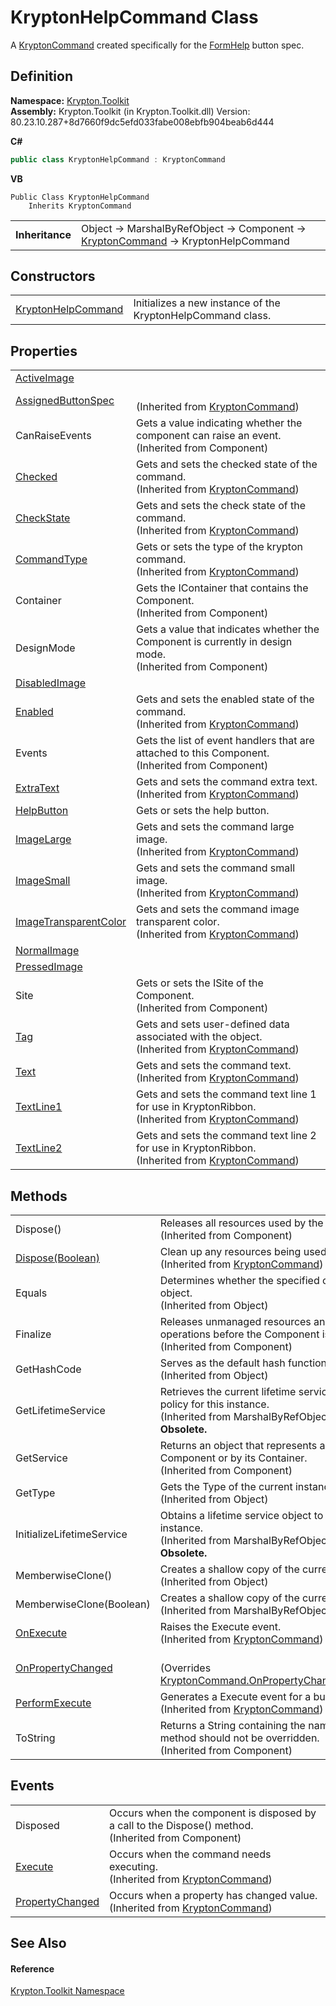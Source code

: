 # KryptonHelpCommand Class


A <a href="405c9190-9a07-407c-9d40-1510447ccef6.md">KryptonCommand</a> created specifically for the <a href="45c2ef14-9e1c-e1e7-2491-4777ac45756b.md">FormHelp</a> button spec.



## Definition
**Namespace:** <a href="79d2eac2-21f4-54ff-7552-b20c33c30600.md">Krypton.Toolkit</a>  
**Assembly:** Krypton.Toolkit (in Krypton.Toolkit.dll) Version: 80.23.10.287+8d7660f9dc5efd033fabe008ebfb904beab6d444

**C#**
``` C#
public class KryptonHelpCommand : KryptonCommand
```
**VB**
``` VB
Public Class KryptonHelpCommand
	Inherits KryptonCommand
```

<table><tr><td><strong>Inheritance</strong></td><td>Object  →  MarshalByRefObject  →  Component  →  <a href="405c9190-9a07-407c-9d40-1510447ccef6.md">KryptonCommand</a>  →  KryptonHelpCommand</td></tr>
</table>



## Constructors
<table>
<tr>
<td><a href="7cff2322-5d11-8b67-b82f-5805bf6453a1.md">KryptonHelpCommand</a></td>
<td>Initializes a new instance of the KryptonHelpCommand class.</td></tr>
</table>

## Properties
<table>
<tr>
<td><a href="f5b1ae0a-a01a-03c7-a7ac-8fa6b876d546.md">ActiveImage</a></td>
<td> </td></tr>
<tr>
<td><a href="b15dff73-5a50-6bd1-0506-1bf55f3d3284.md">AssignedButtonSpec</a></td>
<td><br />(Inherited from <a href="405c9190-9a07-407c-9d40-1510447ccef6.md">KryptonCommand</a>)</td></tr>
<tr>
<td>CanRaiseEvents</td>
<td>Gets a value indicating whether the component can raise an event.<br />(Inherited from Component)</td></tr>
<tr>
<td><a href="4150f450-7908-2cbb-36f5-16d02eff2f46.md">Checked</a></td>
<td>Gets and sets the checked state of the command.<br />(Inherited from <a href="405c9190-9a07-407c-9d40-1510447ccef6.md">KryptonCommand</a>)</td></tr>
<tr>
<td><a href="c32f5798-3544-549e-0664-b348b6bbcae4.md">CheckState</a></td>
<td>Gets and sets the check state of the command.<br />(Inherited from <a href="405c9190-9a07-407c-9d40-1510447ccef6.md">KryptonCommand</a>)</td></tr>
<tr>
<td><a href="ebb57721-be4e-2e0b-c385-a23bf613b21e.md">CommandType</a></td>
<td>Gets or sets the type of the krypton command.<br />(Inherited from <a href="405c9190-9a07-407c-9d40-1510447ccef6.md">KryptonCommand</a>)</td></tr>
<tr>
<td>Container</td>
<td>Gets the IContainer that contains the Component.<br />(Inherited from Component)</td></tr>
<tr>
<td>DesignMode</td>
<td>Gets a value that indicates whether the Component is currently in design mode.<br />(Inherited from Component)</td></tr>
<tr>
<td><a href="892f7263-5fd6-c714-66be-1c5d2a94c56d.md">DisabledImage</a></td>
<td> </td></tr>
<tr>
<td><a href="7dabe263-e90d-dddf-9792-52efa6b6c673.md">Enabled</a></td>
<td>Gets and sets the enabled state of the command.<br />(Inherited from <a href="405c9190-9a07-407c-9d40-1510447ccef6.md">KryptonCommand</a>)</td></tr>
<tr>
<td>Events</td>
<td>Gets the list of event handlers that are attached to this Component.<br />(Inherited from Component)</td></tr>
<tr>
<td><a href="1aedcd6f-61bb-0275-8621-3448f3264439.md">ExtraText</a></td>
<td>Gets and sets the command extra text.<br />(Inherited from <a href="405c9190-9a07-407c-9d40-1510447ccef6.md">KryptonCommand</a>)</td></tr>
<tr>
<td><a href="9174e9aa-4bc9-98eb-ed87-707916f44cc9.md">HelpButton</a></td>
<td>Gets or sets the help button.</td></tr>
<tr>
<td><a href="ce2c2b26-e0ec-2694-f7ec-b6fcff5e5312.md">ImageLarge</a></td>
<td>Gets and sets the command large image.<br />(Inherited from <a href="405c9190-9a07-407c-9d40-1510447ccef6.md">KryptonCommand</a>)</td></tr>
<tr>
<td><a href="96ea5b36-2037-1edc-2ae8-e18ba998e5b2.md">ImageSmall</a></td>
<td>Gets and sets the command small image.<br />(Inherited from <a href="405c9190-9a07-407c-9d40-1510447ccef6.md">KryptonCommand</a>)</td></tr>
<tr>
<td><a href="7bd9d70f-c009-37f1-1cdb-b52abd4073e2.md">ImageTransparentColor</a></td>
<td>Gets and sets the command image transparent color.<br />(Inherited from <a href="405c9190-9a07-407c-9d40-1510447ccef6.md">KryptonCommand</a>)</td></tr>
<tr>
<td><a href="3823b203-aece-abfe-f0c4-882836e625d9.md">NormalImage</a></td>
<td> </td></tr>
<tr>
<td><a href="861f9cf5-cedd-808f-c19b-1a7d90bf2777.md">PressedImage</a></td>
<td> </td></tr>
<tr>
<td>Site</td>
<td>Gets or sets the ISite of the Component.<br />(Inherited from Component)</td></tr>
<tr>
<td><a href="a45e5f96-46ef-6836-1fc4-49507d56e13f.md">Tag</a></td>
<td>Gets and sets user-defined data associated with the object.<br />(Inherited from <a href="405c9190-9a07-407c-9d40-1510447ccef6.md">KryptonCommand</a>)</td></tr>
<tr>
<td><a href="d03f19ca-baea-ee15-fd43-969874712f45.md">Text</a></td>
<td>Gets and sets the command text.<br />(Inherited from <a href="405c9190-9a07-407c-9d40-1510447ccef6.md">KryptonCommand</a>)</td></tr>
<tr>
<td><a href="a85bc1e3-ac20-e44a-26a2-d9b39ac18f67.md">TextLine1</a></td>
<td>Gets and sets the command text line 1 for use in KryptonRibbon.<br />(Inherited from <a href="405c9190-9a07-407c-9d40-1510447ccef6.md">KryptonCommand</a>)</td></tr>
<tr>
<td><a href="464d3d58-e0e5-aace-c188-96e25d2e5553.md">TextLine2</a></td>
<td>Gets and sets the command text line 2 for use in KryptonRibbon.<br />(Inherited from <a href="405c9190-9a07-407c-9d40-1510447ccef6.md">KryptonCommand</a>)</td></tr>
</table>

## Methods
<table>
<tr>
<td>Dispose()</td>
<td>Releases all resources used by the Component.<br />(Inherited from Component)</td></tr>
<tr>
<td><a href="0d8f0e4c-8a2f-5dda-0a57-5ade6a4a1c27.md">Dispose(Boolean)</a></td>
<td>Clean up any resources being used.<br />(Inherited from <a href="405c9190-9a07-407c-9d40-1510447ccef6.md">KryptonCommand</a>)</td></tr>
<tr>
<td>Equals</td>
<td>Determines whether the specified object is equal to the current object.<br />(Inherited from Object)</td></tr>
<tr>
<td>Finalize</td>
<td>Releases unmanaged resources and performs other cleanup operations before the Component is reclaimed by garbage collection.<br />(Inherited from Component)</td></tr>
<tr>
<td>GetHashCode</td>
<td>Serves as the default hash function.<br />(Inherited from Object)</td></tr>
<tr>
<td>GetLifetimeService</td>
<td>Retrieves the current lifetime service object that controls the lifetime policy for this instance.<br />(Inherited from MarshalByRefObject)<br /><strong>Obsolete.</strong></td></tr>
<tr>
<td>GetService</td>
<td>Returns an object that represents a service provided by the Component or by its Container.<br />(Inherited from Component)</td></tr>
<tr>
<td>GetType</td>
<td>Gets the Type of the current instance.<br />(Inherited from Object)</td></tr>
<tr>
<td>InitializeLifetimeService</td>
<td>Obtains a lifetime service object to control the lifetime policy for this instance.<br />(Inherited from MarshalByRefObject)<br /><strong>Obsolete.</strong></td></tr>
<tr>
<td>MemberwiseClone()</td>
<td>Creates a shallow copy of the current Object.<br />(Inherited from Object)</td></tr>
<tr>
<td>MemberwiseClone(Boolean)</td>
<td>Creates a shallow copy of the current MarshalByRefObject object.<br />(Inherited from MarshalByRefObject)</td></tr>
<tr>
<td><a href="da30d24e-0c45-079e-5208-79752c57286c.md">OnExecute</a></td>
<td>Raises the Execute event.<br />(Inherited from <a href="405c9190-9a07-407c-9d40-1510447ccef6.md">KryptonCommand</a>)</td></tr>
<tr>
<td><a href="dc5d8a2f-da95-f7a6-4514-8ea9f882442d.md">OnPropertyChanged</a></td>
<td><br />(Overrides <a href="abcf8455-40e1-5e55-c02f-f890489c5be2.md">KryptonCommand.OnPropertyChanged(PropertyChangedEventArgs)</a>)</td></tr>
<tr>
<td><a href="008c8940-f907-5b7d-cb57-7bb3e1bce27e.md">PerformExecute</a></td>
<td>Generates a Execute event for a button.<br />(Inherited from <a href="405c9190-9a07-407c-9d40-1510447ccef6.md">KryptonCommand</a>)</td></tr>
<tr>
<td>ToString</td>
<td>Returns a String containing the name of the Component, if any. This method should not be overridden.<br />(Inherited from Component)</td></tr>
</table>

## Events
<table>
<tr>
<td>Disposed</td>
<td>Occurs when the component is disposed by a call to the Dispose() method.<br />(Inherited from Component)</td></tr>
<tr>
<td><a href="99b6a04a-cb3f-5616-610f-e1a97b9ece01.md">Execute</a></td>
<td>Occurs when the command needs executing.<br />(Inherited from <a href="405c9190-9a07-407c-9d40-1510447ccef6.md">KryptonCommand</a>)</td></tr>
<tr>
<td><a href="21d05c07-a1d0-d4eb-f6ab-17c7da1e1973.md">PropertyChanged</a></td>
<td>Occurs when a property has changed value.<br />(Inherited from <a href="405c9190-9a07-407c-9d40-1510447ccef6.md">KryptonCommand</a>)</td></tr>
</table>

## See Also


#### Reference
<a href="79d2eac2-21f4-54ff-7552-b20c33c30600.md">Krypton.Toolkit Namespace</a>  
